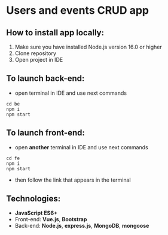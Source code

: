 # Users and events CRUD app

## How to install app locally:
1. Make sure you have installed Node.js version 16.0 or higher
2. Clone repository
3. Open project in IDE

## **To launch back-end:**
- open terminal in IDE and use next commands
```
cd be
npm i
npm start
```

## **To launch front-end:**
- open **another** terminal in IDE and use next commands
```
cd fe
npm i
npm start
```
- then follow the link that appears in the terminal


## Technologies:
- **JavaScript ES6+**
- Front-end: **Vue.js**, **Bootstrap**
- Back-end: **Node.js**, **express.js**, **MongoDB**, **mongoose**
